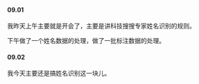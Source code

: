 
#### 09.01  

我昨天上午主要就是开会了，主要是讲科技搜搜专家姓名识别的规则。  

下午做了一个姓名数据的处理，做了一批标注数据的处理。  


#### 09.02  

我今天主要还是搞姓名识别这一块儿。  



